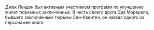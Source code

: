 Джек Лондон был активным участником программ по улучшению жилет тюремных заключённых. В честь своего друга Эда Моререла, бывшего заключённым тюрьмы Сен-Квентин, он назвал одного из персонажей книги